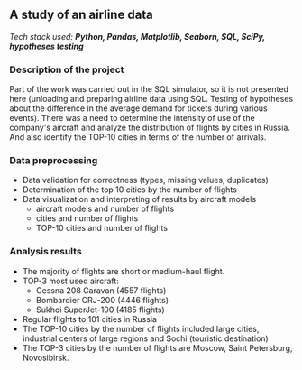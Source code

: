 ## A study of an airline data

*Tech stack used: **Python, Pandas, Matplotlib, Seaborn, SQL, SciPy, hypotheses testing***

### Description of the project

Part of the work was carried out in the SQL simulator, so it is not presented here (unloading and preparing airline data using SQL. Testing of hypotheses about the difference in the average demand for tickets during various events). There was a need to determine the intensity of use of the company's aircraft and analyze the distribution of flights by cities in Russia. And also identify the TOP-10 cities in terms of the number of arrivals.

### Data preprocessing
* Data validation for correctness (types, missing values, duplicates)
* Determination of the top 10 cities by the number of flights
* Data visualization and interpreting of results by aircraft models
  * aircraft models and number of flights
  * cities and number of flights
  * TOP-10 cities and number of flights

### Analysis results

* The majority of flights are short or medium-haul flight.
* TOP-3 most used aircraft:
  * Cessna 208 Caravan (4557 flights)
  * Bombardier CRJ-200 (4446 flights)
  * Sukhoi SuperJet-100	(4185 flights)
* Regular flights to 101 cities in Russia
* The TOP-10 cities by the number of flights included large cities, industrial centers of large regions and Sochi (touristic destination)
* The TOP-3 cities by the number of flights are Moscow, Saint Petersburg, Novosibirsk.
